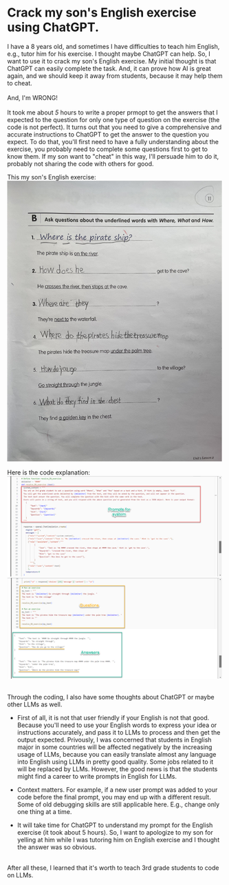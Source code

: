 # Crack my son's English exercise using ChatGPT. 

I have a 8 years old, and sometimes I have difficulties to teach him English, e.g., tutor him for his exercise. I thought maybe ChatGPT can help. So, I want to use it to crack my son's English exercise. My initial thought is that ChatGPT can easily complete the task. And, it can prove how AI is great again, and we should keep it away from students, because it may help them to cheat. <br>
<br>
And, I'm WRONG!<br>
<br>
It took me about *5* hours to write a proper prmopt to get the answers that I expected to the question for only one type of question on the exercise (the code is not perfect). It turns out that you need to give a comprehensive and accurate instructions to ChatGPT to get the answer to the question you expect. To do that, you'll first need to have a fully understanding about the exercise, you probably need to complete some questions first to get to know them. If my son want to "cheat" in this way, I'll persuade him to do it, probably not sharing the code with others for good. <br>

This my son's English exercise: <br>
<img src='IMG_2303.jpg' width=500>

Here is the code explanation: <br>
<img src='2023-12-04_15-40-15.png' width=500>
<br>
<img src='2023-12-04_15-41-47.png' width=500>


<br>
Through the coding, I also have some thoughts about ChatGPT or maybe other LLMs as well. <br>

* First of all, it is not that user friendly if your English is not that good. Because you'll need to use your English words to express your idea or instructions accurately, and pass it to LLMs to process and then get the output expected. Privously, I was concerned that students in English major in some countries will be affected negatively by the increasing usage of LLMs, because you can easily translate almost any language into English using LLMs in pretty good quality. Some jobs related to it will be replaced by LLMs. However, the good news is that the students might find a career to write prompts in English for LLMs.  

* Context matters. For example, if a new user prompt was added to your code before the final prompt, you may end up with a different result. Some of old debugging skills are still applicable here. E.g., change only one thing at a time. 

* It will take time for ChatGPT to understand my prompt for the English exercise (it took about 5 hours). So, I want to apologize to my son for yelling at him while I was tutoring him on English exercise and I thought the answer was so obvious.  
<br>
After all these, I learned that it's worth to teach 3rd grade students to code on LLMs. <br>
